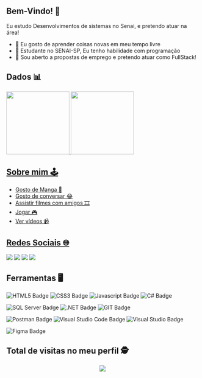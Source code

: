 ## Bem-Vindo! 👋
Eu estudo Desenvolvimentos de sistemas no Senai, e pretendo atuar na área!
- 🔭 Eu gosto de aprender coisas novas em meu tempo livre
- 🌱 Estudante no SENAI-SP, Eu tenho habilidade com programação
- 🤝 Sou aberto a propostas de emprego e pretendo atuar como FullStack!

## Dados 📊
<div>
  <a href="https://github.com/Marcaum04">
  <img height="165em" src="https://github-readme-stats.vercel.app/api?username=Marcaum04&show_icons=true&theme=dark&include_all_commits=true&count_private=true"/>
    <img height="165em" src="https://github-readme-stats.vercel.app/api/top-langs/?username=Marcaum04&layout=compact&langs_count=7&theme=dark"/>
</div>

## Sobre mim 🕹️
- Gosto de Manga 🥭
- Gosto de conversar 😂
- Assistir filmes com amigos 🎞️
- Jogar 🎮
- Ver vídeos 📹

## Redes Sociais 🌐
[<img src="https://img.shields.io/badge/twitter-%231DA1F2.svg?&style=for-the-badge&logo=twitter&logoColor=white" />](https://twitter.com/Relampago_Black) [<img src="https://img.shields.io/badge/linkedin-%230077B5.svg?&style=for-the-badge&logo=linkedin&logoColor=white" />](https://www.linkedin.com/in/marcos-vin%C3%ADcius-804614213/) [<img src = "https://img.shields.io/badge/instagram-%23E4405F.svg?&style=for-the-badge&logo=instagram&logoColor=white">](https://www.instagram.com/mv.mp4/) [<img src = "https://img.shields.io/badge/facebook-%231877F2.svg?&style=for-the-badge&logo=facebook&logoColor=white">](https://www.facebook.com/marcosvinicius.oliveiradossantos/)
  
## Ferramentas 🖥️ 
![HTML5 Badge](https://img.shields.io/badge/HTML5-E34F26?style=for-the-badge&logo=html5&logoColor=white) ![CSS3 Badge](https://img.shields.io/badge/CSS3-1572B6?style=for-the-badge&logo=css3&logoColor=white) ![Javascript Badge](https://img.shields.io/badge/JavaScript-F7DF1E?style=for-the-badge&logo=javascript&logoColor=black) ![C# Badge](https://img.shields.io/badge/C%23-239120?style=for-the-badge&logo=c-sharp&logoColor=white)

![SQL Server Badge](https://img.shields.io/badge/Microsoft%20SQL%20Sever-CC2927?style=for-the-badge&logo=microsoft%20sql%20server&logoColor=white) ![.NET Badge](https://img.shields.io/badge/.NET-512BD4?style=for-the-badge&logo=dotnet&logoColor=white) ![GIT Badge](https://img.shields.io/badge/Git-F05032?style=for-the-badge&logo=git&logoColor=white) 

![Postman Badge](https://img.shields.io/badge/Postman-FF6C37?style=for-the-badge&logo=Postman&logoColor=white) ![Visual Studio Code Badge](https://img.shields.io/badge/Visual_Studio_Code-0078D4?style=for-the-badge&logo=visual%20studio%20code&logoColor=white) ![Visual Studio Badge](https://img.shields.io/badge/Visual_Studio-5C2D91?style=for-the-badge&logo=visual%20studio&logoColor=white)

![Figma Badge](https://img.shields.io/badge/Figma-F24E1E?style=for-the-badge&logo=figma&logoColor=white)

## Total de visitas no meu perfil :detective:
 <p align="center"> 
   <img alingn="center" src="https://profile-counter.glitch.me/Marcaum04/count.svg" />
 </p>
